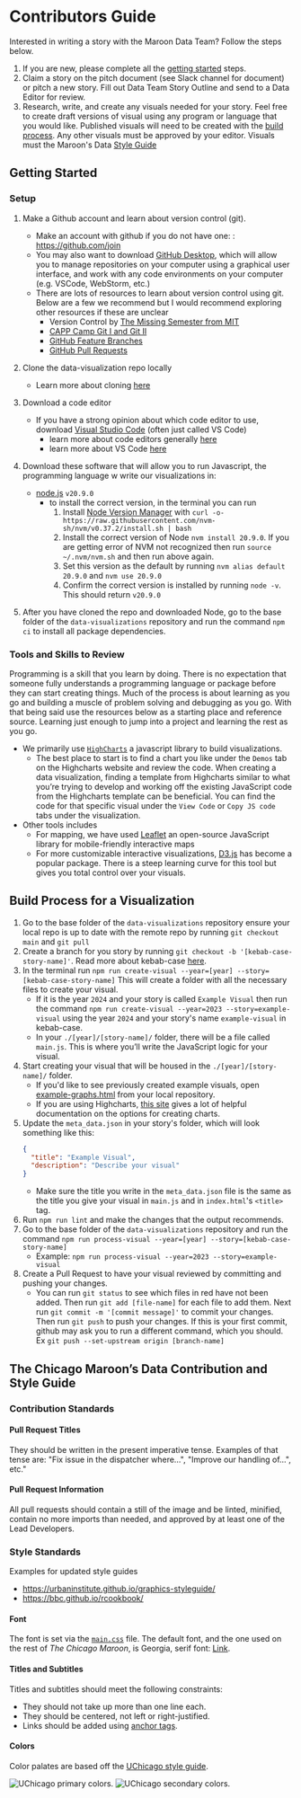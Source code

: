 # Contributors Guide
Interested in writing a story with the Maroon Data Team? Follow the steps below.

1. If you are new, please complete all the [getting started](#from-the-very-beginning) steps.
2. Claim a story on the pitch document (see Slack channel for document) or pitch a new story. Fill out Data Team Story Outline and send to a Data Editor for review.
3. Research, write, and create any visuals needed for your story. Feel free to create draft versions of visual using any program or language that you would like. Published visuals will need to be created with the [build process](#build-process-for-a-visualization). Any other visuals must be approved by your editor. Visuals must the Maroon's Data [Style Guide](#style-guide)

## Getting Started

### Setup
1. Make a Github account and learn about version control (git). 
    - Make an account with github if you do not have one: : https://github.com/join
    - You may also want to download [GitHub Desktop](https://desktop.github.com/), which will allow you to manage repositories on your computer using a graphical user interface, and work with any code environments on your computer (e.g. VSCode, WebStorm, etc.)
    - There are lots of resources to learn about version control using git. Below are a few we recommend but I would recommend exploring other resources if these are unclear
        - Version Control by [The Missing Semester from MIT](https://missing.csail.mit.edu/2020/version-control/)
        - [CAPP Camp Git I and Git II](https://uchicago-capp30121-aut-2022.github.io/capp-camp/s2-git-i/)
        - [GitHub Feature Branches](https://www.atlassian.com/git/tutorials/comparing-workflows/feature-branch-workflow)
        - [GitHub Pull Requests](https://www.atlassian.com/git/tutorials/making-a-pull-request)

2. Clone the data-visualization repo locally
    - Learn more about cloning [here](https://uchicago-capp30121-aut-2022.github.io/capp-camp/s3-git-ii/1-working-from-multiple-locations.html#using-git-clone)

3. Download a code editor
    - If you have a strong opinion about which code editor to use, download [Visual Studio Code](https://code.visualstudio.com/) (often just called VS Code)
        - learn more about code editors generally [here](https://missing.csail.mit.edu/2020/editors/)
        - learn more about VS Code [here](https://uchicago-capp30121-aut-2022.github.io/capp-camp/s1-linux/2-vs-code-layout.html)

4. Download these software that will allow you to run Javascript, the programming language w  write our visualizations in:
    - [node.js](https://nodejs.org/en) `v20.9.0`
        - to install the correct version, in the terminal you can run 
            1. Install [Node Version Manager](https://github.com/nvm-sh/nvm) with `curl -o- https://raw.githubusercontent.com/nvm-sh/nvm/v0.37.2/install.sh | bash` 
            2. Install the correct version of Node `nvm install 20.9.0`. If you are getting error of NVM not recognized then run `source ~/.nvm/nvm.sh` and then run above again. 
            3. Set this version as the default by running `nvm alias default 20.9.0` and `nvm use 20.9.0`
            4. Confirm the correct version is installed by running `node -v`. This should return `v20.9.0`

5. After you have cloned the repo and downloaded Node, go to the base folder of the `data-visualizations` repository and run the command `npm ci` to install all package dependencies.

### Tools and Skills to Review
Programming is a skill that you learn by doing. There is no expectation that someone fully understands a programming language or package before they can start creating things. Much of the process is about learning as you go and building a muscle of problem solving and debugging as you go.
With that being said use the resources below as a starting place and reference source. Learning just enough to jump into a project and learning the rest as you go. 
- We primarily use [`HighCharts`](https://www.highcharts.com/) a javascript library to build visualizations.
   - The best place to start is to find a chart you like under the `Demos` tab on the Highcharts website and review the code. When creating a data visualization, finding a template from Highcharts similar to what you’re trying to develop and working off the existing JavaScript code from the Highcharts template can be beneficial. You can find the code for that specific visual under the `View Code` or `Copy JS code` tabs under the visualization.
- Other tools includes
    - For mapping, we have used [Leaflet](https://leafletjs.com/) an open-source JavaScript library
for mobile-friendly interactive maps   
    - For more customizable interactive visualizations, [D3.js](https://observablehq.com/@d3/gallery?utm_source=d3js-org&utm_medium=nav&utm_campaign=try-observable) has become a popular package. There is a steep learning curve for this tool but gives you total control over your visuals. 

## Build Process for a Visualization 
1. Go to the base folder of the `data-visualizations` repository ensure your local repo is up to date with the remote repo by running `git checkout main` and `git pull`
2. Create a branch for you story by running `git checkout -b '[kebab-case-story-name]'`. Read more about kebab-case [here](https://www.freecodecamp.org/news/programming-naming-conventions-explained#what-is-kebab-case).
2. In the terminal run `npm run create-visual --year=[year] --story=[kebab-case-story-name]`  This will create a folder with all the necessary files to create your visual.
    - If it is the year `2024` and your story is called `Example Visual` then run the command `npm run create-visual --year=2023 --story=example-visual` using the year `2024` and your story's name `example-visual` in kebab-case.
    - In your `./[year]/[story-name]/` folder, there will be a file called `main.js`. This is where you’ll write the JavaScript logic for your visual.
3. Start creating your visual that will be housed in the `./[year]/[story-name]/` folder.
    - If you'd like to see previously created example visuals, open [example-graphs.html](./example-graphs.html) from your local repository.
    - If you are using Highcharts, [this site](https://api.highcharts.com/highmaps/) gives a lot of helpful documentation on the options for creating charts.
4. Update the `meta_data.json` in your story's folder, which will look something like this:
   ```json
   {
     "title": "Example Visual",
     "description": "Describe your visual"
   }
   ```
    - Make sure the title you write in the `meta_data.json` file is the same as the title you give your visual in `main.js` and in `index.html`'s `<title>` tag.
5. Run `npm run lint` and make the changes that the output recommends.
6. Go to the base folder of the `data-visualizations` repository and run the command `npm run process-visual --year=[year] --story=[kebab-case-story-name]`
   - Example: `npm run process-visual --year=2023 --story=example-visual`
7. Create a Pull Request to have your visual reviewed by committing and pushing your changes.
    - You can run `git status` to see which files in red have not been added. Then run `git add [file-name]` for each file to add them. Next run `git commit -m '[commit message]'` to commit your changes. Then run `git push` to push your changes. If this is your first commit, github may ask you to run a different command, which you should. Ex `git push --set-upstream origin [branch-name]`

 

## The Chicago Maroon’s Data Contribution and Style Guide

### Contribution Standards

#### Pull Request Titles

They should be written in the present imperative tense. Examples of that tense are:
"Fix issue in the dispatcher where…", "Improve our handling of…", etc."

#### Pull Request Information

All pull requests should contain a still of the image and be linted, minified, contain no more imports than needed, and approved by at least one of the Lead Developers.

### Style Standards

Examples for updated style guides
- https://urbaninstitute.github.io/graphics-styleguide/
- https://bbc.github.io/rcookbook/


#### Font

The font is set via the [`main.css`](./static/main.css) file. The default font, and the one used on the rest of _The Chicago Maroon_, is Georgia, serif font: [Link](https://www.cssfontstack.com/Georgia).

#### Titles and Subtitles

Titles and subtitles should meet the following constraints:

-   They should not take up more than one line each.
-   They should be centered, not left or right-justified.
-   Links should be added using [anchor tags](https://developer.mozilla.org/en-US/docs/Web/HTML/Element/a).

#### Colors

Color palates are based off the [UChicago style guide](https://news.uchicago.edu/sites/default/files/attachments/_uchicago.identity.guidelines.pdf).

<img src="static/primary-colors.png" alt="UChicago primary colors."/>

<img src="static/secondary-colors.png" alt="UChicago secondary colors."/>



